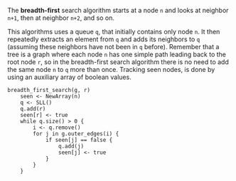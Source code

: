 The **breadth-first** search algorithm starts at a node `n` and looks at neighbor `n+1`, then at neighbor `n+2`, and so on.

This algorithms uses a queue `q`, that initially contains only node `n`. It then repeatedly extracts an element from `q` and adds its neighbors to `q` (assuming these neighbors have not been in `q` before). Remember that a tree is a graph where each node `n` has one simple path leading back to the root node `r`, so in the breadth-first search algorithm there is no need to add the same node `n` to `q` more than once. Tracking seen nodes, is done by using an auxiliary array of boolean values.

```
breadth_first_search(g, r)
    seen <- NewArray(n)
    q <- SLL()
    q.add(r)
    seen[r] <- true
    while q.size() > 0 {
        i <- q.remove()
        for j in g.outer_edges(i) {
            if seen[j] == false {
                q.add(j)
                seen[j] <- true
            }
        }
    }
```
